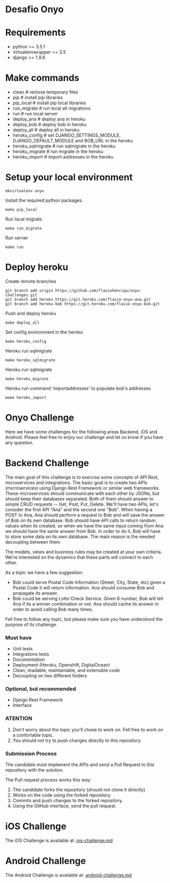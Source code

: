 # Desafio Onyo #

Requirements
============

* python >= 3.5.1
* virtualenvwrapper >= 3.5
* django >= 1.9.6

Make commands
=============

- clean                 # remove temporary files
- pip                   # install pip libraries
- pip_local             # install pip local libraries
- run_migrate           # run local all migrations
- run                   # run local server
- deploy_ana            # deploy ana in heroku
- deploy_bob            # deploy bob in heroku
- deploy_all            # deploy all in heroku
- heroku_config         # set DJANGO_SETTINGS_MODULE, DJANGO_DEFAULT_MODULE and BOB_URL in the heroku
- heroku_sqlmigrate     # run sqlmigrate in the heroku
- heroku_migrate        # run migrate in the heroku
- heroku_import         # import addresses in the heroku


Setup your local environment
============================

    mkvirtualenv onyo

Install the required python packages.

    make pip_local
    
Run local migrate.

    make run_migrate

Run server

    make run


Deploy heroku
============================

Create remote branches

    git branch add origin https://github.com/flaviohenriqu/onyo-challenges.git
    git branch add heroku https://git.heroku.com/flavio-onyo-ana.git
    git branch add heroku-bob https://git.heroku.com/flavio-onyo-bob.git
    
Push and deploy heroku

    make deploy_all
    
Set config environment in the heroku

    make heroku_config
    
Heroku run sqlmigrate

    make heroku_sqlmigrate

Heroku run sqlmigrate

    make heroku_migrate

Heroku run command 'importaddresses' to populate bob's addresses

    make heroku_import

# Onyo Challenge #

Here we have some challenges for the following areas Backend, iOS and Android. Please feel free to enjoy our challenge and let us know if you have any question.

# Backend Challenge #

The main goal of this challenge is to exercise some concepts of API Rest, microservices and integrations. The basic goal is to create two APIs (microservices) using Django Rest Framework or similar web frameworks. These microservices should communicate with each other by JSONs, but should keep their databases separated. Both of them should answer to simple CRUD requests -- Get, Post, Put, Delete. We'll have two APIs, let's consider the first API "Ana" and the second one "Bob". When having a POST to Ana, Ana should perform a request to Bob and will save the answer of Bob on its own database. Bob should have API calls to return random values when its created, so when we have the same input coming from Ana we should have the same answer from Bob. In order to do it, Bob will have to store some data on its own database. The main reason is the needed decoupling between them.

The models, views and business rules may be created at your own criteria. We're interested on the dynamics that these parts will connect to each other.

As a topic we have a few suggestion:
- Bob could serve Postal Code Information (Street, City, State, etc) given a Postal Code it will return information. Ana should consume Bob and propagate its answer.
- Bob could be serving Lotto Check Service. Given 6 number, Bob will tell Ana if its a winner combination or not. Ana should cache its answer in order to avoid calling Bob many times.

Fell free to follow any topic, but please make sure you have understood the purpose of its challenge.

### **Must have** ###

* Unit tests
* Integrations tests
* Documentation
* Deployment (Heroku, Openshift, DigitalOcean)
* Clean, readable, maintainable, and extensible code 
* Decoupling on two different folders

### **Optional, but recommended** ###

* Django Rest Framework 
* Interface

### **ATENTION** ###
1. Don't worry about the topic you'll chose to work on. Fell free to work on a confortable topic.
2. You should not try to push changes directly to this repository.

### **Submission Process** ###
The candidate must implement the APIs and send a Pull Request to this repository with the solution.

The Pull request process works this way:

1. The candidate forks the repository (should not clone it directly)
2. Works on the code using the forked repository.
3. Commits and push changes to the forked repository.
4. Using the GitHub interface, send the pull request.

# iOS Challenge #

The iOS Challenge is available at: [ios-challenge.md](https://github.com/Onyo/onyo-challenges/blob/master/ios-challenge.md)

# Android Challenge #

The Android Challenge is available at: [android-challenge.md](https://github.com/Onyo/onyo-challenges/blob/master/android-challenge.md)
